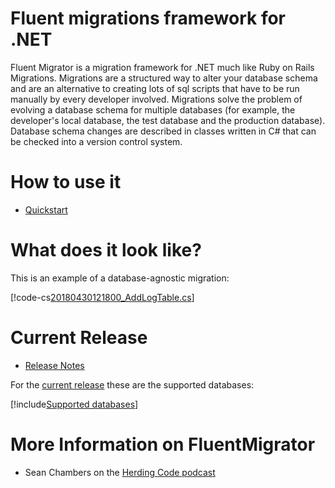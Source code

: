 # Fluent migrations framework for .NET

Fluent Migrator is a migration framework for .NET much like Ruby on Rails Migrations. Migrations are a structured way to alter your database schema and are an alternative to creating lots of sql scripts that have to be run manually by every developer involved. Migrations solve the problem of evolving a database schema for multiple databases (for example, the developer's local database, the test database and the production database). Database schema changes are described in classes written in C# that can be checked into a version control system.

# How to use it

* [Quickstart](xref:quickstart.md)

# What does it look like?

This is an example of a database-agnostic migration:

[!code-cs[20180430121800_AddLogTable.cs](articles/quickstart/20180430121800_AddLogTable.cs "Your first migration")]

# Current Release

* [Release Notes](https://github.com/fluentmigrator/fluentmigrator/releases)

For the [current release](https://github.com/fluentmigrator/fluentmigrator/releases/latest) these are the supported databases:

[!include[Supported databases](snippets/supported-databases.md)]

# More Information on FluentMigrator

* Sean Chambers on the [Herding Code podcast](http://herdingcode.com/herding-code-70)
